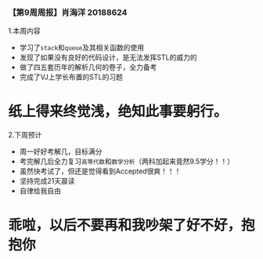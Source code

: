 ### 【第9周周报】肖海洋 20188624

1.本周内容
- 学习了```stack```和```queue```及其相关函数的使用
- 发现了如果没有良好的代码设计，是无法发挥STL的威力的
- 做了四五套历年的解析几何的卷子，全力备考
- 完成了VJ上学长布置的STL的习题

# 纸上得来终觉浅，绝知此事要躬行。
2.下周预计
- 周一好好考解几，目标满分
- 考完解几后全力复习```高等代数```和```数学分析```（两科加起来竟然9.5学分！！）
- 虽然快考试了，但还是觉得看到Accepted很爽！！！
- 坚持完成21天晨读
- 自律给我自由

# 乖啦，以后不要再和我吵架了好不好，抱抱你











